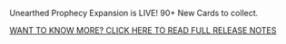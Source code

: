 Unearthed Prophecy Expansion is LIVE! 90+ New Cards to collect.

[WANT TO KNOW MORE? CLICK HERE TO READ FULL RELEASE NOTES](https://news.duelyst.com/unearthed-prophecy-live/)
